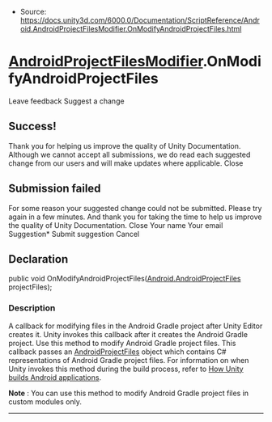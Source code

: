 * Source: https://docs.unity3d.com/6000.0/Documentation/ScriptReference/Android.AndroidProjectFilesModifier.OnModifyAndroidProjectFiles.html

#  [AndroidProjectFilesModifier](https://docs.unity3d.com/6000.0/Documentation/ScriptReference/Android.AndroidProjectFilesModifier.html).OnModifyAndroidProjectFiles
Leave feedback
Suggest a change
## Success!
Thank you for helping us improve the quality of Unity Documentation. Although we cannot accept all submissions, we do read each suggested change from our users and will make updates where applicable.
Close
## Submission failed
For some reason your suggested change could not be submitted. Please <a>try again</a> in a few minutes. And thank you for taking the time to help us improve the quality of Unity Documentation.
Close
Your name Your email Suggestion* Submit suggestion
Cancel
## Declaration
public void OnModifyAndroidProjectFiles([Android.AndroidProjectFiles](https://docs.unity3d.com/6000.0/Documentation/ScriptReference/Android.AndroidProjectFiles.html) projectFiles); 
### Description
A callback for modifying files in the Android Gradle project after Unity Editor creates it.
Unity invokes this callback after it creates the Android Gradle project. Use this method to modify Android Gradle project files. This callback passes an [AndroidProjectFiles](https://docs.unity3d.com/6000.0/Documentation/ScriptReference/Android.AndroidProjectFiles.html) object which contains C# representations of Android Gradle project files. For information on when Unity invokes this method during the build process, refer to [How Unity builds Android applications](https://docs.unity3d.com/6000.0/Documentation/Manual/how-unity-builds-android-applications.html).  
  
**Note** : You can use this method to modify Android Gradle project files in custom modules only. 
* * *
